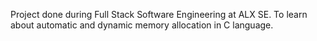 Project done during Full Stack Software Engineering at ALX SE. To learn about automatic and dynamic memory allocation in C language.
